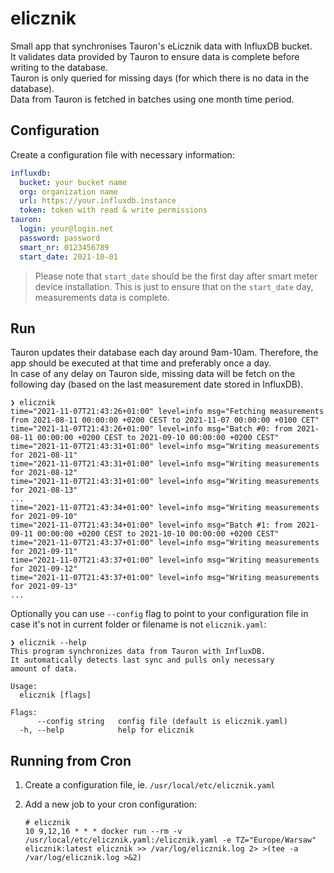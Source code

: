 # elicznik

Small app that synchronises Tauron's eLicznik data with InfluxDB bucket.  
It validates data provided by Tauron to ensure data is complete before writing to the database.  
Tauron is only queried for missing days (for which there is no data in the database).  
Data from Tauron is fetched in batches using one month time period.

## Configuration

Create a configuration file with necessary information:

```yaml
influxdb:
  bucket: your bucket name
  org: organization name
  url: https://your.influxdb.instance
  token: token with read & write permissions
tauron:
  login: your@login.net
  password: password
  smart_nr: 0123456789
  start_date: 2021-10-01
```

> Please note that `start_date` should be the first day after smart meter device installation.
> This is just to ensure that on the `start_date` day, measurements data is complete. 

## Run

Tauron updates their database each day around 9am-10am. Therefore, the app
should be executed at that time and preferably once a day.  
In case of any delay on Tauron side, missing data will be fetch on the following day
(based on the last measurement date stored in InfluxDB).

```shell
❯ elicznik 
time="2021-11-07T21:43:26+01:00" level=info msg="Fetching measurements from 2021-08-11 00:00:00 +0200 CEST to 2021-11-07 00:00:00 +0100 CET"
time="2021-11-07T21:43:26+01:00" level=info msg="Batch #0: from 2021-08-11 00:00:00 +0200 CEST to 2021-09-10 00:00:00 +0200 CEST"
time="2021-11-07T21:43:31+01:00" level=info msg="Writing measurements for 2021-08-11"
time="2021-11-07T21:43:31+01:00" level=info msg="Writing measurements for 2021-08-12"
time="2021-11-07T21:43:31+01:00" level=info msg="Writing measurements for 2021-08-13"
...
time="2021-11-07T21:43:34+01:00" level=info msg="Writing measurements for 2021-09-10"
time="2021-11-07T21:43:34+01:00" level=info msg="Batch #1: from 2021-09-11 00:00:00 +0200 CEST to 2021-10-10 00:00:00 +0200 CEST"
time="2021-11-07T21:43:37+01:00" level=info msg="Writing measurements for 2021-09-11"
time="2021-11-07T21:43:37+01:00" level=info msg="Writing measurements for 2021-09-12"
time="2021-11-07T21:43:37+01:00" level=info msg="Writing measurements for 2021-09-13"
...
```

Optionally you can use `--config` flag to point to your configuration file in case it's not in current folder or filename is not `elicznik.yaml`:

```shell
❯ elicznik --help
This program synchronizes data from Tauron with InfluxDB.
It automatically detects last sync and pulls only necessary
amount of data.

Usage:
  elicznik [flags]

Flags:
      --config string   config file (default is elicznik.yaml)
  -h, --help            help for elicznik

```

## Running from Cron

1. Create a configuration file, ie. `/usr/local/etc/elicznik.yaml`

2. Add a new job to your cron configuration:
    ```
    # elicznik
    10 9,12,16 * * * docker run --rm -v /usr/local/etc/elicznik.yaml:/elicznik.yaml -e TZ="Europe/Warsaw" elicznik:latest elicznik >> /var/log/elicznik.log 2> >(tee -a /var/log/elicznik.log >&2)
    ```
